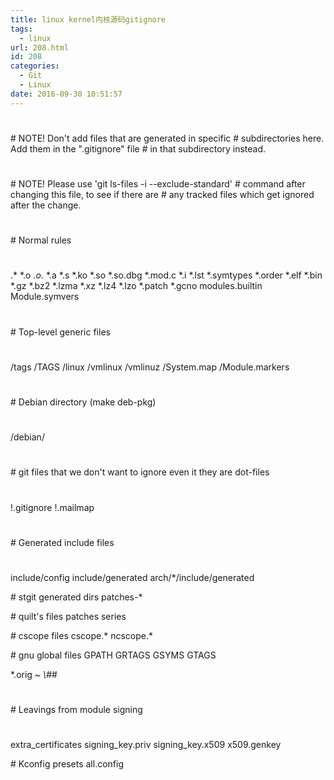 ```yaml
---
title: linux kernel内核源码gitignore
tags:
  - linux
url: 208.html
id: 208
categories:
  - Git
  - Linux
date: 2016-09-30 10:51:57
---
```


#
\# NOTE! Don't add files that are generated in specific
\# subdirectories here. Add them in the ".gitignore" file
\# in that subdirectory instead.
#
\# NOTE! Please use 'git ls-files -i --exclude-standard'
\# command after changing this file, to see if there are
\# any tracked files which get ignored after the change.
#
\# Normal rules
#
.*
*.o
*.o.*
*.a
*.s
*.ko
*.so
*.so.dbg
*.mod.c
*.i
*.lst
*.symtypes
*.order
*.elf
*.bin
*.gz
*.bz2
*.lzma
*.xz
*.lz4
*.lzo
*.patch
*.gcno
modules.builtin
Module.symvers

#
\# Top-level generic files
#
/tags
/TAGS
/linux
/vmlinux
/vmlinuz
/System.map
/Module.markers

#
\# Debian directory (make deb-pkg)
#
/debian/

#
\# git files that we don't want to ignore even it they are dot-files
#
!.gitignore
!.mailmap

#
\# Generated include files
#
include/config
include/generated
arch/*/include/generated

\# stgit generated dirs
patches-*

\# quilt's files
patches
series

\# cscope files
cscope.*
ncscope.*

\# gnu global files
GPATH
GRTAGS
GSYMS
GTAGS

*.orig
*~
\\#*#

#
\# Leavings from module signing
#
extra_certificates
signing_key.priv
signing_key.x509
x509.genkey

\# Kconfig presets
all.config